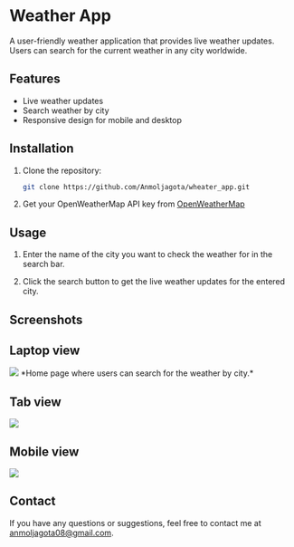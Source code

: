 # Weather App

A user-friendly weather application that provides live weather updates. Users can search for the current weather in any city worldwide.

## Features

- Live weather updates
- Search weather by city
- Responsive design for mobile and desktop


## Installation

1. Clone the repository:
    ```sh
    git clone https://github.com/Anmoljagota/wheater_app.git
    ```


2. Get your OpenWeatherMap API key from [OpenWeatherMap](https://openweathermap.org/api) 


## Usage

1. Enter the name of the city you want to check the weather for in the search bar.

2. Click the search button to get the live weather updates for the entered city.

## Screenshots

## Laptop view <br/>
<img src="https://res.cloudinary.com/dqo5yb3wp/image/upload/v1718017952/wheather-desktop_giudnq.png"/>
*Home page where users can search for the weather by city.*

## Tab view <br/>
<img src="https://res.cloudinary.com/dqo5yb3wp/image/upload/v1718018131/wheathrtab_xfwb8p.png"/>

## Mobile view <br/>
<img src="https://res.cloudinary.com/dqo5yb3wp/image/upload/v1718018223/wheatherphone_ix4gnf.png"/>


## Contact

If you have any questions or suggestions, feel free to contact me at [anmoljagota08@gmail.com](mailto:your-email@example.com).


